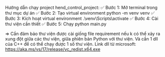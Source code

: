 Hướng dẫn chạy project hend_control_project: 
✅ Bước 1: Mở terminal trong thư mục dự án
✅ Bước 2: Tạo virtual environment
python -m venv venv
✅ Bước 3: Kích hoạt virtual environment
.\venv\Scripts\activate
✅ Bước 4: Cài thư viện cần thiết
✅ Bước 5: Chạy
python main.py

=> Cần đảm bảo thư viện được cài giống file requirement nếu k có thể xảy ra xung đột giữa các thư viện, giữa phiên bản Python với thư viện. Và cần 1 dll của C++ để có thể chạy được 1 số thư viện. Link dll từ microsoft: https://aka.ms/vs/17/release/vc_redist.x64.exe

